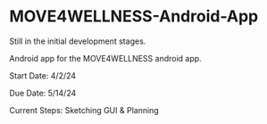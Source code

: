 # MOVE4WELLNESS-Android-App

Still in the initial development stages.

Android app for the MOVE4WELLNESS android app.

Start Date: 4/2/24

Due Date: 5/14/24

Current Steps: Sketching GUI & Planning
